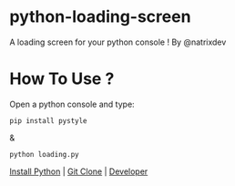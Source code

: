 # python-loading-screen
A loading screen for your python console ! By @natrixdev

# How To Use ? 
Open a python console and type: 


```
pip install pystyle
```
& 
```
python loading.py
```
[Install Python](https://www.python.org/downloads/) | [Git Clone](https://github.com/natrixdev/python-loading-screen) | [Developer](https://github.com/natrixdev)

